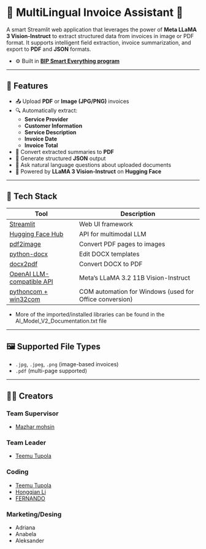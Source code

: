 # 📝 MultiLingual Invoice Assistant 🤖

A smart Streamlit web application that leverages the power of **Meta LLaMA 3 Vision-Instruct** to extract structured data from invoices in image or PDF format. It supports intelligent field extraction, invoice summarization, and export to **PDF** and **JSON** formats.

- ⚙️ Built in [**BIP Smart Everything program**](https://run-eu.eu/2025/03/01/bip-smart-everything-connecting-artificial-intelligence-tools-with-business-ideas/)


---

## 🚀 Features

- 📤 Upload **PDF** or **Image (JPG/PNG)** invoices
- 🔍 Automatically extract:
  - **Service Provider**
  - **Customer Information**
  - **Service Description**
  - **Invoice Date**
  - **Invoice Total**
- 📄 Convert extracted summaries to **PDF**
- 🧾 Generate structured **JSON** output
- 💬 Ask natural language questions about uploaded documents
- 🧠 Powered by **LLaMA 3 Vision-Instruct** on **Hugging Face**


---

## 🧰 Tech Stack

| Tool | Description |
|------|-------------|
| [Streamlit](https://streamlit.io) | Web UI framework |
| [Hugging Face Hub](https://huggingface.co/inference-endpoints) | API for multimodal LLM |
| [pdf2image](https://pypi.org/project/pdf2image/) | Convert PDF pages to images |
| [python-docx](https://python-docx.readthedocs.io/) | Edit DOCX templates |
| [docx2pdf](https://pypi.org/project/docx2pdf/) | Convert DOCX to PDF |
| [OpenAI LLM-compatible API](https://huggingface.co/meta-llama) | Meta’s LLaMA 3.2 11B Vision-Instruct |
| [pythoncom + win32com](https://pypi.org/project/pywin32/) | COM automation for Windows (used for Office conversion) |

- More of the imported/installed libraries can be found in the AI_Model_V2_Documentation.txt file
---

## 🖼️ Supported File Types

- `.jpg`, `.jpeg`, `.png` (image-based invoices)
- `.pdf` (multi-page supported)

---

##  👤👤 Creators

### Team Supervisor
- [ Mazhar mohsin](https://github.com/mazarbaloch)

### Team Leader 
- [Teemu Tupola](https://github.com/Tupolaa)

### Coding

- [Teemu Tupola](https://github.com/Tupolaa)
- [Hongqian Li](https://github.com/hongqian-li)
- [FERNANDO](https://github.com/FE7R7)


### Marketing/Desing

- Adriana
- Anabela
- Aleksander 